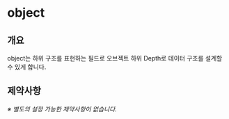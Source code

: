 # object

## 개요

object는 하위 구조를 표현하는 필드로 오브젝트 하위 Depth로 데이터 구조를 설계할 수 있게 합니다.

## 제약사항

_※ 별도의 설정  가능한 제약사항이 없습니다._

